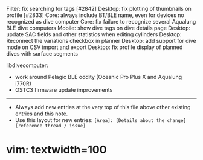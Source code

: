 Filter: fix searching for tags [#2842]
Desktop: fix plotting of thumbnails on profile [#2833]
Core: always include BT/BLE name, even for devices no recognized as dive computer
Core: fix failure to recognize several Aqualung BLE dive computers
Mobile: show dive tags on dive details page
Desktop: update SAC fields and other statistics when editing cylinders
Desktop: Reconnect the variations checkbox in planner
Desktop: add support for dive mode on CSV import and export
Desktop: fix profile display of planned dives with surface segments

libdivecomputer:
  - work around Pelagic BLE oddity (Oceanic Pro Plus X and Aqualung i770R)
  - OSTC3 firmware update improvements

---
* Always add new entries at the very top of this file above other existing entries and this note.
* Use this layout for new entries: `[Area]: [Details about the change] [reference thread / issue]`
# vim: textwidth=100
